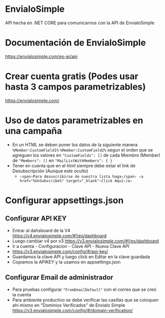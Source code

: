 # EnvialoSimple
API hecha en .NET CORE para comunicarnos con la API de EnvialoSimple

# Documentación de EnvialoSimple
https://envialosimple.com/es-ar/api

# Crear cuenta gratis (Podes usar hasta 3 campos parametrizables)
https://envialosimple.com/

# Uso de datos parametrizables en una campaña
- En un HTML se deben poner los datos de la siguiente manera `%Member:CustomField1%` `%Member:CustomField2%` segun el orden que se agreguen los valores en `"CustomFields": []` de cada Miembro (Member) de `"Members": []` en `"MailListWithMembers": { }`
- Tener en cuenta que en el html siempre debe estar el link de Desubscripción (Aunque este oculto)
  - `‹span›Para desuscribirse de nuestra lista haga‹/span› ‹a href="%UnSubscribe%" target="_blank"›Click Aquí‹/a›`

# Configurar appsettings.json

## Configurar API KEY
- Entrar al dahsboard de la V4 https://v4.envialosimple.com/#!/es/dashboard
- Luego cambiar v4 por v3 https://v3.envialosimple.com/#!/es/dashboard
- Ir a cuenta - Configuracion - Clave API - Nueva Clave API
- https://v3.envialosimple.com/config/#/api-key/
- Guardamos la clave API y luego click en Editar en la clave guardada
- Copiamos la APIKEY y la usamos en appsettings.json

## Configurar Email de administrador
- Para pruebas configurar `"FromEmailDefault"` con el correo que se creó la cuenta
- Para ambiente productivo se debe verificar las casillas que se coloquen ahi mismo en "Dominios Verificados" de Envialo Simple https://v3.envialosimple.com/config/#/domain-verification/
